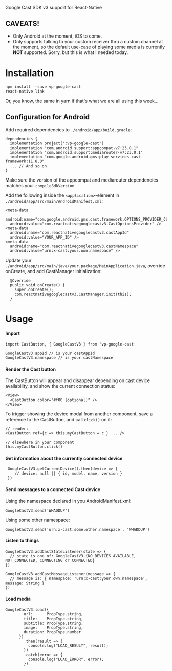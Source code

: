 Google Cast SDK v3 support for React-Native

## CAVEATS!

- Only Android at the moment, iOS to come.
- Only supports talking to your custom receiver thru a custom channel at the moment, so the default use-case of playing some media is currently **NOT** supported. Sorry, but this is what I needed today.

# Installation

    npm install --save vp-google-cast
    react-native link

Or, you know, the same in yarn if that's what we are all using this week...

## Configuration for Android

Add required dependencies to `./android/app/build.gradle`:

    dependencies {
      implementation project(':vp-google-cast')
      implementation "com.android.support:appcompat-v7:23.0.1"
      implementation 'com.android.support:mediarouter-v7:23.0.1'
      implementation "com.google.android.gms:play-services-cast-framework:11.8.0"
      ... // And so on
    }

Make sure the version of the appcompat and mediarouter dependencies matches your `compileSdkVersion`.

Add the following inside the `<application>`-element in `./android/app/src/main/AndroidManifest.xml`:

    <meta-data
      android:name="com.google.android.gms.cast.framework.OPTIONS_PROVIDER_CLASS_NAME"
      android:value="com.reactnativegooglecastv3.CastOptionsProvider" />
    <meta-data
      android:name="com.reactnativegooglecastv3.castAppId"
      android:value="YOUR_APP_ID" />
    <meta-data
      android:name="com.reactnativegooglecastv3.castNamespace"
      android:value="urn:x-cast:your.own.namespace" />

Update your `./android/app/src/main/java/your.package/MainApplication.java`,
override onCreate, and add CastManager initialization:

      @Override
      public void onCreate() {
        super.onCreate();
        com.reactnativegooglecastv3.CastManager.init(this);
      }

# Usage

#### Import

    import CastButton, { GoogleCastV3 } from 'vp-google-cast'

    GoogleCastV3.appId // is your castAppId
    GoogleCastV3.namespace // is your castNamespace

#### Render the Cast button

The CastButton will appear and disappear depending on cast device availability, and show the current connection status:

    <View>
      <CastButton color="#f00 (optional)" />
    </View>

To trigger showing the device modal from another component, save a reference to the CastButton, and call `click()` on it:

    // render:
    <CastButton ref={c => this.myCastButton = c } ... />

    // elsewhere in your component
    this.myCastButton.click()

#### Get information about the currently connected device

     GoogleCastV3.getCurrentDevice().then(device => {
        // device: null || { id, model, name, version }
     })

#### Send messages to a connected Cast device

Using the namespace declared in you AndroidManifest.xml:

    GoogleCastV3.send('WHADDUP')

Using some other namespace:

    GoogleCastV3.send('urn:x-cast:some.other.namespace', 'WHADDUP')

#### Listen to things

    GoogleCastV3.addCastStateListener(state => {
      // state is one of: GoogleCastV3.{NO_DEVICES_AVAILABLE, NOT_CONNECTED, CONNECTING or CONNECTED}
    })

    GoogleCastV3.addCastMessageListener(message => {
      // message is: { namespace: 'urn:x-cast:your.own.namespace', message: String }
    })

#### Load media

    GoogleCastV3.load({
            url:      PropType.string,
            title:    PropType.string,
            subtitle: PropType.string,
            image:    PropType.string,
            duration: PropType.number
          })
            .then(result => {
              console.log("LOAD_RESULT", result);
            })
            .catch(error => {
              console.log("LOAD_ERROR", error);
            })
